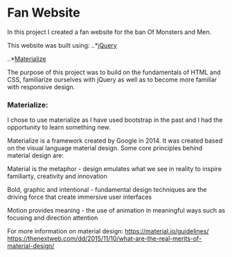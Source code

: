 # Fan Website 

In this project I created a fan website for the ban Of Monsters and Men. 

This website was built using:
..*[jQuery](https://jquery.com/)

..*[Materialize](http://materializecss.com/)

The purpose of this project was to build on the fundamentals of HTML and CSS, familiarize ourselves with jQuery as well as to become more familiar with responsive design.

### Materialize:
I chose to use materialize as I have used bootstrap in the past and I had the opportunity to learn something new. 

Materialize is a framework created by Google in 2014. It was created based on the visual language material design. Some core
principles behind material design are:

Material is the metaphor - design emulates what we see in reality to inspire familiarty, creativity and innovation 

Bold, graphic and intentional - fundamental design techniques are the driving force that create immersive user interfaces

Motion provides meaning - the use of animation in meaningful ways such as focusing and direction attention

For more information on material design:
https://material.io/guidelines/
https://thenextweb.com/dd/2015/11/10/what-are-the-real-merits-of-material-design/


